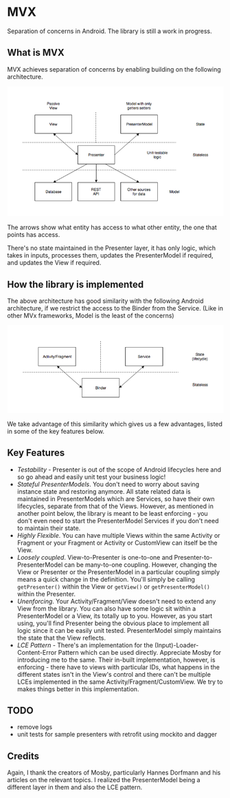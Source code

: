 # MVX
Separation of concerns in Android. The library is still a work in progress.

## What is MVX
MVX achieves separation of concerns by enabling building on the following architecture.

![MVX architecture](/mvx_info.png)

The arrows show what entity has access to what other entity, the one that points has access.

There's no state maintained in the Presenter layer, it has only logic, which takes in inputs, processes them, updates the PresenterModel if required, and updates the View if required.

## How the library is implemented
The above architecture has good similarity with the following Android architecture, if we restrict the access to the Binder from the Service. (Like in other MVx frameworks, Model is the least of the concerns)

![MVX in Android](/mvx_vs_android.png)

We take advantage of this similarity which gives us a few advantages, listed in some of the key features below.

## Key Features
- *Testability* - Presenter is out of the scope of Android lifecycles here and so go ahead and easily unit test your business logic!
- *Stateful PresenterModels*. You don't need to worry about saving instance state and restoring anymore. All state related data is maintained in PresenterModels which are Services, so have their own lifecycles, separate from that of the Views. However, as mentioned in another point below, the library is meant to be least enforcing - you don't even need to start the PresenterModel Services if you don't need to maintain their state.
- *Highly Flexible*. You can have multiple Views within the same Activity or Fragment or your Fragment or Activity or CustomView can itself be the View.
- *Loosely coupled*. View-to-Presenter is one-to-one and Presenter-to-PresenterModel can be many-to-one coupling. However, changing the View or Presenter or the PresenterModel in a particular coupling simply means a quick change in the definition. You'll simply be calling ```getPresenter()``` within the View or ```getView()``` or ```getPresenterModel()``` within the Presenter.
- *Unenforcing*. Your Activity/Fragment/View doesn't need to extend any View from the library. You can also have some logic sit within a PresenterModel or a View, its totally up to you. However, as you start using, you'll find Presenter being the obvious place to implement all logic since it can be easily unit tested. PresenterModel simply maintains the state that the View reflects.
- *LCE Pattern* - There's an implementation for the (Input)-Loader-Content-Error Pattern which can be used directly. Appreciate Mosby for introducing me to the same. Their in-built implementation, however, is enforcing - there have to views with particular IDs, what happens in the different states isn't in the View's control and there can't be multiple LCEs implemented in the same Activity/Fragment/CustomView. We try to makes things better in this implementation.

## TODO
* remove logs
* unit tests for sample presenters with retrofit using mockito and dagger

## Credits
Again, I thank the creators of Mosby, particularly Hannes Dorfmann and his articles on the relevant topics. I realized the PresenterModel being a different layer in them and also the LCE pattern.
